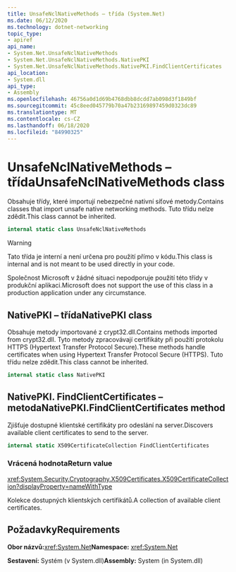 ```yaml
---
title: UnsafeNclNativeMethods – třída (System.Net)
ms.date: 06/12/2020
ms.technology: dotnet-networking
topic_type:
- apiref
api_name:
- System.Net.UnsafeNclNativeMethods
- System.Net.UnsafeNclNativeMethods.NativePKI
- System.Net.UnsafeNclNativeMethods.NativePKI.FindClientCertificates
api_location:
- System.dll
api_type:
- Assembly
ms.openlocfilehash: 46756a0d1d69b4768dbb8dcdd7ab098d3f1849bf
ms.sourcegitcommit: 45c8eed045779b70a47b23169897459d0323dc89
ms.translationtype: MT
ms.contentlocale: cs-CZ
ms.lasthandoff: 06/18/2020
ms.locfileid: "84990325"
---
```

# <a name="unsafenclnativemethods-class"></a><span data-ttu-id="4db69-102">UnsafeNclNativeMethods – třída</span><span class="sxs-lookup"><span data-stu-id="4db69-102">UnsafeNclNativeMethods class</span></span>

<span data-ttu-id="4db69-103">Obsahuje třídy, které importují nebezpečné nativní síťové metody.</span><span class="sxs-lookup"><span data-stu-id="4db69-103">Contains classes that import unsafe native networking methods.</span></span> <span data-ttu-id="4db69-104">Tuto třídu nelze zdědit.</span><span class="sxs-lookup"><span data-stu-id="4db69-104">This class cannot be inherited.</span></span>

```csharp
internal static class UnsafeNclNativeMethods
```

> [!WARNING]
> <span data-ttu-id="4db69-105">Tato třída je interní a není určena pro použití přímo v kódu.</span><span class="sxs-lookup"><span data-stu-id="4db69-105">This class is internal and is not meant to be used directly in your code.</span></span>
>
> <span data-ttu-id="4db69-106">Společnost Microsoft v žádné situaci nepodporuje použití této třídy v produkční aplikaci.</span><span class="sxs-lookup"><span data-stu-id="4db69-106">Microsoft does not support the use of this class in a production application under any circumstance.</span></span>

## <a name="nativepki-class"></a><span data-ttu-id="4db69-107">NativePKI – třída</span><span class="sxs-lookup"><span data-stu-id="4db69-107">NativePKI class</span></span>

<span data-ttu-id="4db69-108">Obsahuje metody importované z crypt32.dll.</span><span class="sxs-lookup"><span data-stu-id="4db69-108">Contains methods imported from crypt32.dll.</span></span> <span data-ttu-id="4db69-109">Tyto metody zpracovávají certifikáty při použití protokolu HTTPS (Hypertext Transfer Protocol Secure).</span><span class="sxs-lookup"><span data-stu-id="4db69-109">These methods handle certificates when using Hypertext Transfer Protocol Secure (HTTPS).</span></span> <span data-ttu-id="4db69-110">Tuto třídu nelze zdědit.</span><span class="sxs-lookup"><span data-stu-id="4db69-110">This class cannot be inherited.</span></span>

```csharp
internal static class NativePKI
```

## <a name="nativepkifindclientcertificates-method"></a><span data-ttu-id="4db69-111">NativePKI. FindClientCertificates – metoda</span><span class="sxs-lookup"><span data-stu-id="4db69-111">NativePKI.FindClientCertificates method</span></span>

<span data-ttu-id="4db69-112">Zjišťuje dostupné klientské certifikáty pro odeslání na server.</span><span class="sxs-lookup"><span data-stu-id="4db69-112">Discovers available client certificates to send to the server.</span></span>

```csharp
internal static X509CertificateCollection FindClientCertificates
```

### <a name="return-value"></a><span data-ttu-id="4db69-113">Vrácená hodnota</span><span class="sxs-lookup"><span data-stu-id="4db69-113">Return value</span></span>

<xref:System.Security.Cryptography.X509Certificates.X509CertificateCollection?displayProperty=nameWithType>

<span data-ttu-id="4db69-114">Kolekce dostupných klientských certifikátů.</span><span class="sxs-lookup"><span data-stu-id="4db69-114">A collection of available client certificates.</span></span>

## <a name="requirements"></a><span data-ttu-id="4db69-115">Požadavky</span><span class="sxs-lookup"><span data-stu-id="4db69-115">Requirements</span></span>

<span data-ttu-id="4db69-116">**Obor názvů:**<xref:System.Net></span><span class="sxs-lookup"><span data-stu-id="4db69-116">**Namespace:** <xref:System.Net></span></span>

<span data-ttu-id="4db69-117">**Sestavení:** Systém (v System.dll)</span><span class="sxs-lookup"><span data-stu-id="4db69-117">**Assembly:** System (in System.dll)</span></span>
